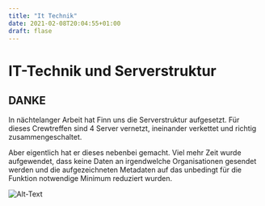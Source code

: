 ```yaml
---
title: "It Technik"
date: 2021-02-08T20:04:55+01:00
draft: flase
---
```


IT-Technik und Serverstruktur
===

DANKE
---

In nächtelanger Arbeit hat Finn uns die Serverstruktur aufgesetzt. Für dieses Crewtreffen sind 4 Server vernetzt, ineinander verkettet und richtig zusammengeschaltet.

Aber eigentlich hat er dieses nebenbei gemacht. Viel mehr Zeit wurde aufgewendet, dass keine Daten an irgendwelche Organisationen gesendet werden und die aufgezeichneten Metadaten auf das unbedingt für die Funktion notwendige Minimum reduziert wurden.

![Alt-Text](/images/profile.png)

